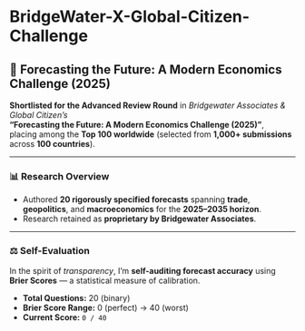 # BridgeWater-X-Global-Citizen-Challenge
## 🧠 Forecasting the Future: A Modern Economics Challenge (2025)

**Shortlisted for the Advanced Review Round** in *Bridgewater Associates & Global Citizen’s*  
**“Forecasting the Future: A Modern Economics Challenge (2025)”**,  
placing among the **Top 100 worldwide** (selected from **1,000+ submissions** across **100 countries**).

---

### 📊 Research Overview
- Authored **20 rigorously specified forecasts** spanning **trade**, **geopolitics**, and **macroeconomics** for the **2025–2035 horizon**.  
- Research retained as **proprietary by Bridgewater Associates**.

---

### ⚖️ Self-Evaluation
In the spirit of *transparency*, I’m **self-auditing forecast accuracy** using **Brier Scores** — a statistical measure of calibration.

- **Total Questions:** 20 (binary)  
- **Brier Score Range:** 0 (perfect) → 40 (worst)  
- **Current Score:** `0 / 40`
